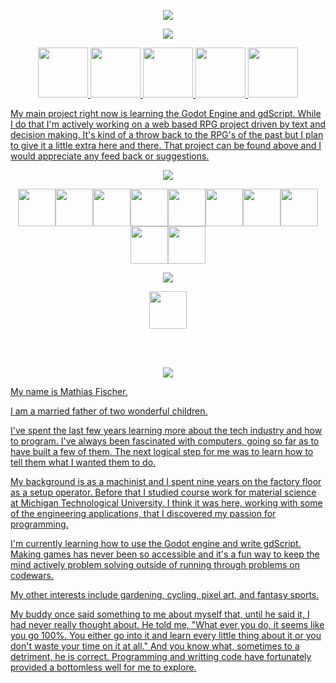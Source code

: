 <p align="center">
  <img src="https://capsule-render.vercel.app/api?type=waving&color=gradient&height=100&section=header&text=Hey%20There!&fontSize=80&fontColor=ccffcc" />
</p>
<p align="center">
  <img src="https://capsule-render.vercel.app/api?type=transparent&height=70&section=header&text=Have%20a%20look%20at%20what%20I've%20been%20working%20on.&fontSize=40&fontColor=ccffcc" />
</p>
<p align="center">
  <a href="https://mathiasfischer.netlify.app/" target="_blank">
    <img height="80" src="https://cdn2.iconfinder.com/data/icons/whcompare-isometric-web-hosting-servers/50/laptop-with-code-512.png"
  </a>
  <a href="https://www.linkedin.com/in/mathias-fischer-4a5601241/" target="_blank">
    <img height="80" src="https://cdn1.iconfinder.com/data/icons/logotypes/32/square-linkedin-256.png"
  </a>
  <a href="https://rpg-project.netlify.app/" target="_blank">
    <img height="80" src="https://cdn1.iconfinder.com/data/icons/roleplay-and-tabletop-dice/430/9-512.png"
  <a/>    
  <a href="https://gardenmonk.onrender.com/" target="_blank">
    <img height="80" src="https://cdn4.iconfinder.com/data/icons/origami-23/64/Squirrel_origami_paper_craft_creative-256.png"
  </a>
  <a href="https://battle-stadium.netlify.app/" target="_blank">
    <img height="80" src="https://cdn0.iconfinder.com/data/icons/pokemon-go-vol-2/135/_poke_trainer_three_star-256.png"
  </a>  
</p>

<p>
  My main project right now is learning the Godot Engine and gdScript. While I do that I'm actively working on a web based RPG project driven by text
  and decision making. It's kind of a throw back to the RPG's of the past but I plan to give it a little extra here and there. That project can be found
  above and I would appreciate any feed back or suggestions.
</p>

<p align="center">
  <img src="https://capsule-render.vercel.app/api?type=transparent&height=60&section=header&text=These%20are%20some%20of%20the%20tools%20I'm%20confident%20with.&fontSize=30&fontColor=ccffcc" />
</p>
<p align="center">
  <img height="60" src="https://cdn.jsdelivr.net/gh/devicons/devicon/icons/html5/html5-original.svg" /><img height="60" src="https://cdn.jsdelivr.net/gh/devicons/devicon/icons/css3/css3-original.svg" /><img height="60" src="https://cdn.jsdelivr.net/gh/devicons/devicon/icons/javascript/javascript-original.svg" /><img height="60" src="https://cdn.jsdelivr.net/gh/devicons/devicon/icons/nodejs/nodejs-original.svg" /><img height="60" src="https://cdn.jsdelivr.net/gh/devicons/devicon/icons/express/express-original.svg" /><img height="60" src="https://cdn.jsdelivr.net/gh/devicons/devicon/icons/react/react-original.svg" /><img height="60" src="https://cdn.jsdelivr.net/gh/devicons/devicon/icons/mongodb/mongodb-original.svg" /><img height="60" src="https://cdn.jsdelivr.net/gh/devicons/devicon/icons/git/git-original.svg" /><img height="60" src="https://cdn.jsdelivr.net/gh/devicons/devicon/icons/vscode/vscode-original.svg" /><img height="60" src="https://cdn.jsdelivr.net/gh/devicons/devicon/icons/ubuntu/ubuntu-plain.svg" />
</p>
<p align="center">
  <img src="https://capsule-render.vercel.app/api?type=transparent&height=60&section=header&text=These%20are%20some%20of%20the%20tools%20I'm%20learning%20currently.&fontSize=30&fontColor=ccffcc" />
</p>
<p align="center">
  <img height="60" src="https://cdn.jsdelivr.net/gh/devicons/devicon/icons/godot/godot-original-wordmark.svg" />
</p>
<br/>
<br/>
<p align="center">
  <img src="https://capsule-render.vercel.app/api?type=waving&color=gradient&height=100&section=header&text=Now%20just%20a%20little%20about%20me.%20🌱&fontSize=40&fontColor=ccffcc" />
</p>

<p>
  My name is Mathias Fischer.
  
  I am a married father of two wonderful children.
  
  I've spent the last few years learning more about the tech industry and how to program. I've always been fascinated with computers, going so 
  far as to have built a few of them. The next logical step for me was to learn how to tell them what I wanted them to do. 
  
  My background is as a machinist and I spent nine years on the factory floor as a setup operator. Before that I studied course work for material science at 
  Michigan Technological University. I think it was here, working with some of the engineering applications, that I discovered my passion for programming.
  
  I'm currently learning how to use the Godot engine and write gdScript. Making games has never been so accessible and 
  it's a fun way to keep the mind actively problem solving outside of running through problems on codewars.
  
  My other interests include gardening, cycling, 
  pixel art, and fantasy sports.

  My buddy once said something to me about myself that, until he said it, I had never really thought about. He told me, "What ever you do, it seems like you go 100%. 
  You either go into it and learn every little thing about it or you don't waste your time on it at all." And you know what, sometimes to a detriment, he is correct. 
  Programming and writting code have fortunately provided a bottomless well for me to explore.
</p>


